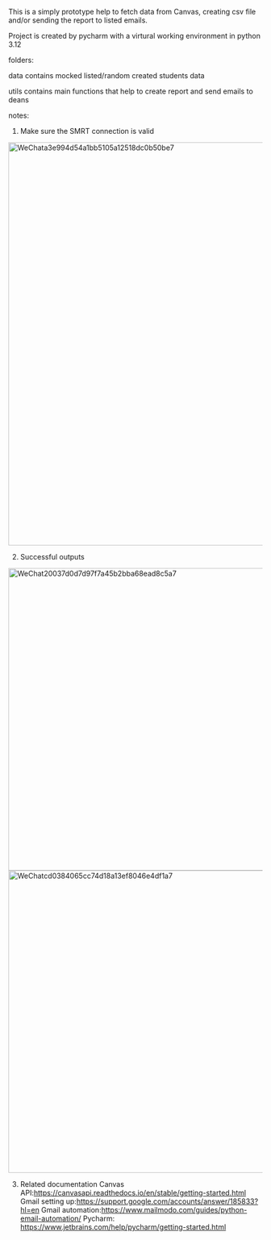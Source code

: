 This is a simply prototype help to fetch data from Canvas, creating csv file and/or sending the report to listed emails.

Project is created by pycharm with a virtural working environment in python 3.12





folders:

data contains mocked listed/random created students data

utils contains main functions that help to create report and send emails to deans


notes:

1. Make sure the SMRT connection is valid
<img width="800" alt="WeChata3e994d54a1bb5105a12518dc0b50be7" src="https://github.com/JamesCCoder/students_report/assets/95759159/f046f488-a8e2-4e44-9144-ccf30d158ec4">

2. Successful outputs
<img width="600" alt="WeChat20037d0d7d97f7a45b2bba68ead8c5a7" src="https://github.com/JamesCCoder/students_report/assets/95759159/af306eae-b895-4b27-9d22-79a2c8a95c13">


<img width="600" alt="WeChatcd0384065cc74d18a13ef8046e4df1a7" src="https://github.com/JamesCCoder/students_report/assets/95759159/ea54dd98-f4a6-4f78-9acc-f11f73f7a7b6">

3. Related documentation
   Canvas API:https://canvasapi.readthedocs.io/en/stable/getting-started.html
   Gmail setting up:https://support.google.com/accounts/answer/185833?hl=en
   Gmail automation:https://www.mailmodo.com/guides/python-email-automation/
   Pycharm: https://www.jetbrains.com/help/pycharm/getting-started.html
   

